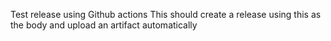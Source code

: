 Test release using Github actions
This should create a release using this as the body
and upload an artifact automatically